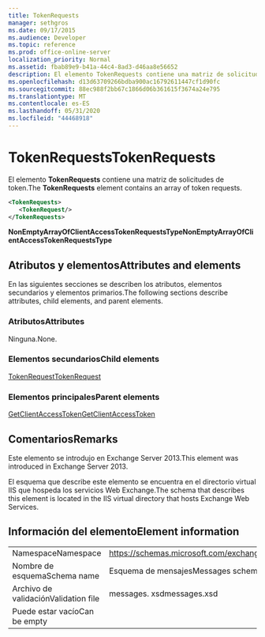 ```yaml
---
title: TokenRequests
manager: sethgros
ms.date: 09/17/2015
ms.audience: Developer
ms.topic: reference
ms.prod: office-online-server
localization_priority: Normal
ms.assetid: fbab89e9-b41a-44c4-8ad3-d46aa8e56652
description: El elemento TokenRequests contiene una matriz de solicitudes de token.
ms.openlocfilehash: d13d63709266bdba900ac16792611447cf1d90fc
ms.sourcegitcommit: 88ec988f2bb67c1866d06b361615f3674a24e795
ms.translationtype: MT
ms.contentlocale: es-ES
ms.lasthandoff: 05/31/2020
ms.locfileid: "44468918"
---
```

# <a name="tokenrequests"></a><span data-ttu-id="cd868-103">TokenRequests</span><span class="sxs-lookup"><span data-stu-id="cd868-103">TokenRequests</span></span>

<span data-ttu-id="cd868-104">El elemento **TokenRequests** contiene una matriz de solicitudes de token.</span><span class="sxs-lookup"><span data-stu-id="cd868-104">The **TokenRequests** element contains an array of token requests.</span></span> 
  
```XML
<TokenRequests>
   <TokenRequest/>
</TokenRequests>
```

 <span data-ttu-id="cd868-105">**NonEmptyArrayOfClientAccessTokenRequestsType**</span><span class="sxs-lookup"><span data-stu-id="cd868-105">**NonEmptyArrayOfClientAccessTokenRequestsType**</span></span>
## <a name="attributes-and-elements"></a><span data-ttu-id="cd868-106">Atributos y elementos</span><span class="sxs-lookup"><span data-stu-id="cd868-106">Attributes and elements</span></span>

<span data-ttu-id="cd868-107">En las siguientes secciones se describen los atributos, elementos secundarios y elementos primarios.</span><span class="sxs-lookup"><span data-stu-id="cd868-107">The following sections describe attributes, child elements, and parent elements.</span></span>
  
### <a name="attributes"></a><span data-ttu-id="cd868-108">Atributos</span><span class="sxs-lookup"><span data-stu-id="cd868-108">Attributes</span></span>

<span data-ttu-id="cd868-109">Ninguna.</span><span class="sxs-lookup"><span data-stu-id="cd868-109">None.</span></span>
  
### <a name="child-elements"></a><span data-ttu-id="cd868-110">Elementos secundarios</span><span class="sxs-lookup"><span data-stu-id="cd868-110">Child elements</span></span>

[<span data-ttu-id="cd868-111">TokenRequest</span><span class="sxs-lookup"><span data-stu-id="cd868-111">TokenRequest</span></span>](tokenrequest.md)
  
### <a name="parent-elements"></a><span data-ttu-id="cd868-112">Elementos principales</span><span class="sxs-lookup"><span data-stu-id="cd868-112">Parent elements</span></span>

[<span data-ttu-id="cd868-113">GetClientAccessToken</span><span class="sxs-lookup"><span data-stu-id="cd868-113">GetClientAccessToken</span></span>](getclientaccesstoken.md)
  
## <a name="remarks"></a><span data-ttu-id="cd868-114">Comentarios</span><span class="sxs-lookup"><span data-stu-id="cd868-114">Remarks</span></span>

<span data-ttu-id="cd868-115">Este elemento se introdujo en Exchange Server 2013.</span><span class="sxs-lookup"><span data-stu-id="cd868-115">This element was introduced in Exchange Server 2013.</span></span>
  
<span data-ttu-id="cd868-116">El esquema que describe este elemento se encuentra en el directorio virtual IIS que hospeda los servicios Web Exchange.</span><span class="sxs-lookup"><span data-stu-id="cd868-116">The schema that describes this element is located in the IIS virtual directory that hosts Exchange Web Services.</span></span>
  
## <a name="element-information"></a><span data-ttu-id="cd868-117">Información del elemento</span><span class="sxs-lookup"><span data-stu-id="cd868-117">Element information</span></span>

|||
|:-----|:-----|
|<span data-ttu-id="cd868-118">Namespace</span><span class="sxs-lookup"><span data-stu-id="cd868-118">Namespace</span></span>  <br/> |https://schemas.microsoft.com/exchange/services/2006/messages  <br/> |
|<span data-ttu-id="cd868-119">Nombre de esquema</span><span class="sxs-lookup"><span data-stu-id="cd868-119">Schema name</span></span>  <br/> |<span data-ttu-id="cd868-120">Esquema de mensajes</span><span class="sxs-lookup"><span data-stu-id="cd868-120">Messages schema</span></span>  <br/> |
|<span data-ttu-id="cd868-121">Archivo de validación</span><span class="sxs-lookup"><span data-stu-id="cd868-121">Validation file</span></span>  <br/> |<span data-ttu-id="cd868-122">messages. xsd</span><span class="sxs-lookup"><span data-stu-id="cd868-122">messages.xsd</span></span>  <br/> |
|<span data-ttu-id="cd868-123">Puede estar vacío</span><span class="sxs-lookup"><span data-stu-id="cd868-123">Can be empty</span></span>  <br/> ||
   

